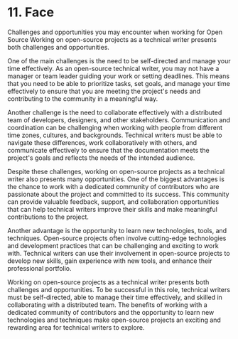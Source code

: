 # 11. Face

Challenges and opportunities you may encounter when working for Open Source
Working on open-source projects as a technical writer presents both challenges and opportunities.

One of the main challenges is the need to be self-directed and manage your time effectively. As an open-source technical writer, you may not have a manager or team leader guiding your work or setting deadlines. This means that you need to be able to prioritize tasks, set goals, and manage your time effectively to ensure that you are meeting the project's needs and contributing to the community in a meaningful way.

Another challenge is the need to collaborate effectively with a distributed team of developers, designers, and other stakeholders. Communication and coordination can be challenging when working with people from different time zones, cultures, and backgrounds. Technical writers must be able to navigate these differences, work collaboratively with others, and communicate effectively to ensure that the documentation meets the project's goals and reflects the needs of the intended audience.

Despite these challenges, working on open-source projects as a technical writer also presents many opportunities. One of the biggest advantages is the chance to work with a dedicated community of contributors who are passionate about the project and committed to its success. This community can provide valuable feedback, support, and collaboration opportunities that can help technical writers improve their skills and make meaningful contributions to the project.

Another advantage is the opportunity to learn new technologies, tools, and techniques. Open-source projects often involve cutting-edge technologies and development practices that can be challenging and exciting to work with. Technical writers can use their involvement in open-source projects to develop new skills, gain experience with new tools, and enhance their professional portfolio.

Working on open-source projects as a technical writer presents both challenges and opportunities. To be successful in this role, technical writers must be self-directed, able to manage their time effectively, and skilled in collaborating with a distributed team. The benefits of working with a dedicated community of contributors and the opportunity to learn new technologies and techniques make open-source projects an exciting and rewarding area for technical writers to explore.